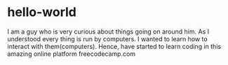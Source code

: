 # hello-world

I am a guy who is very curious about things going on around him.
As I understood every thing is run by computers. I wanted to learn how to interact with them(computers).
Hence, have started to learn coding in this amazing online platform freecodecamp.com
